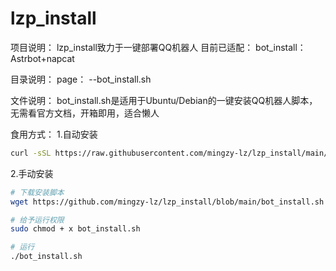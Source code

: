 # lzp_install

项目说明：
lzp_install致力于一键部署QQ机器人
目前已适配：
bot_install：Astrbot+napcat

目录说明：
page：
  --bot_install.sh

文件说明：
bot_install.sh是适用于Ubuntu/Debian的一键安装QQ机器人脚本，无需看官方文档，开箱即用，适合懒人

食用方式：
 1.自动安装
~~~sh
curl -sSL https://raw.githubusercontent.com/mingzy-lz/lzp_install/main/bot_install.sh | bash
~~~
2.手动安装
~~~sh
# 下载安装脚本
wget https://github.com/mingzy-lz/lzp_install/blob/main/bot_install.sh

# 给予运行权限
sudo chmod + x bot_install.sh

# 运行
./bot_install.sh
~~~
